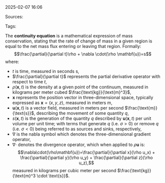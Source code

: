 2025-02-07 16:06

Sources: 

Tags:

The **continuity equation** is a mathematical expression of mass conservation, stating that the rate of change of mass in a given region is equal to the net mass flux entering or leaving that region. Formally: $$\frac{\partial}{\partial t}\rho + \nabla \cdot(\rho \mathbf{u})=s$$ where:
- $t$ is time, measured in seconds $\text{s}$,
- $\frac{\partial}{\partial t}$ represents the partial derivative operator with respect to time $t$,
- $\rho(\mathbf{x}, t)$ is the density at a given point of the continuum, measured in kilograms per meter cubed $\frac{\text{kg}}{\text{m}^3}$,
- $\mathbf{x}$ represents the position vector in three-dimensional space, typically expressed as $\mathbf{x}=(x,y,z)$, measured in meters $\text{m}$,
- $\mathbf{u}(\mathbf{x},t)$ is a vector field, measured in meters per second $\frac{\text{m}}{\text{s}}$, describing the movement of some quantity $q$,
- $s(\mathbf{x},t)$ is the generation of the quantity $q$ described by $\mathbf{u}(\mathbf{x},t)$ per unit volume per unit time; with terms that generate $q$ (i.e. $\sigma>0$) or remove $q$ (i.e. $\sigma <0$) being referred to as sources and sinks, respectively,
- $\nabla$ is the nabla symbol which denotes the three-dimensional gradient operator,
-  $\nabla \cdot$ denotes the divergence operator, which when applied to $\rho\mathbf{u}$ is: $$\nabla\cdot(\rho\mathbf{u})=\frac{\partial}{\partial x}(\rho u_x) + \frac{\partial}{\partial y}(\rho u_y) + \frac{\partial}{\partial z}(\rho u_z),$$ measured in kilograms per cubic meter per second $\frac{\text{kg}}{\text{m}^3 \cdot \text{s}}$.